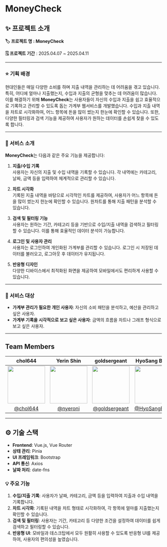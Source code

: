 # MoneyCheck

## ✨ 프로젝트 소개
**🏷️ 프로젝트 명 : MoneyCheck**

**🗓️ 프로젝트 기간** : 2025.04.07 ~ 2025.04.11

---

### ⭐️ 기획 배경
현대인들은 매일 다양한 소비를 하며 지출 내역을 관리하는 데 어려움을 겪고 있습니다. 특히, 어디에 얼마나 지출했는지, 수입과 지출의 균형을 맞추는 데 어려움이 많습니다. 이를 해결하기 위해 **MoneyCheck**는 사용자들이 자신의 수입과 지출을 쉽고 효율적으로 기록하고 관리할 수 있도록 돕는 가계부 웹서비스를 개발했습니다. 수입과 지출 내역을 차트로 시각화하여, 어느 항목에 돈을 많이 썼는지 한눈에 확인할 수 있습니다. 또한, 다양한 필터링과 검색 기능을 제공하여 사용자가 원하는 데이터를 손쉽게 찾을 수 있도록 합니다.

---

### 🐣 서비스 소개
**MoneyCheck**는 다음과 같은 주요 기능을 제공합니다:

1. **지출/수입 기록**  
   사용자는 자신의 지출 및 수입 내역을 기록할 수 있습니다. 각 내역에는 카테고리, 날짜, 금액 등을 입력하여 체계적으로 관리할 수 있습니다.

2. **차트 시각화**  
   기록된 지출 내역을 바탕으로 시각적인 차트를 제공하여, 사용자가 어느 항목에 돈을 많이 썼는지 한눈에 확인할 수 있습니다. 원차트를 통해 지출 패턴을 분석할 수 있습니다.

3. **검색 및 필터링 기능**  
   사용자는 원하는 기간, 카테고리 등을 기반으로 수입/지출 내역을 검색하고 필터링할 수 있습니다. 이를 통해 효율적인 데이터 분석이 가능합니다.

4. **로그인 및 사용자 관리**  
   사용자는 로그인하여 개인화된 가계부를 관리할 수 있습니다. 로그인 시 저장된 데이터를 불러오고, 로그아웃 후 데이터가 유지됩니다.

5. **반응형 디자인**  
   다양한 디바이스에서 최적화된 화면을 제공하여 모바일에서도 편리하게 사용할 수 있습니다.

---

### 👥 서비스 대상
- **가계부 관리가 필요한 개인 사용자**: 자신의 소비 패턴을 분석하고, 예산을 관리하고 싶은 사용자.
- **가계부 기록을 시각적으로 보고 싶은 사용자**: 금액의 흐름을 차트나 그래프 형식으로 보고 싶은 사용자.

---


## Team Members

| chol644 | Yerin Shin | goldsergeant | HyoSang Byun |
|:-------:|:----------:|:------------:|:------------:|
| <img src="https://avatars.githubusercontent.com/u/46176886?v=4" width="120"> | <img src="https://avatars.githubusercontent.com/u/91180366?v=4" width="120"> | <img src="https://avatars.githubusercontent.com/u/94740533?v=4" width="120"> | <img src="https://avatars.githubusercontent.com/u/48824656?v=4" width="120"> |
| [@chol644](https://github.com/chol644) | [@nyeroni](https://github.com/nyeroni) | [@goldsergeant](https://github.com/goldsergeant) | [@HyoSangByun](https://github.com/HyoSangByun) |

--- 
## ⚙️ 기술 스택
- **Frontend**: Vue.js, Vue Router
- **상태 관리**: Pinia
- **UI 프레임워크**: Bootstrap
- **API 통신**: Axios
- **날짜 처리**: date-fns

### 💡 주요 기능

1. **수입/지출 기록**: 사용자가 날짜, 카테고리, 금액 등을 입력하여 지출과 수입 내역을 기록합니다.
2. **차트 시각화**: 기록된 내역을 차트 형태로 시각화하여, 각 항목에 얼마를 지출했는지 확인할 수 있습니다.
3. **검색 및 필터링**: 사용자는 기간, 카테고리 등 다양한 조건을 설정하여 데이터를 쉽게 검색하고 필터링할 수 있습니다.
4. **반응형 UI**: 모바일과 데스크탑에서 모두 원활히 사용할 수 있도록 반응형 UI를 제공하여, 사용자의 편의성을 높였습니다.
